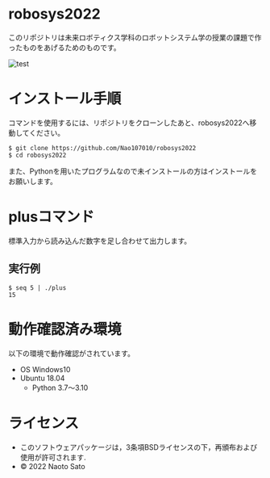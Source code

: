 # robosys2022

このリポジトリは未来ロボティクス学科のロボットシステム学の授業の課題で作ったものをあげるためのものです。

![test](https://github.com/Nao107010/robosys2022/actions/workflows/test.yml/badge.svg)

# インストール手順
コマンドを使用するには、リポジトリをクローンしたあと、robosys2022へ移動してください。

```
$ git clone https://github.com/Nao107010/robosys2022
$ cd robosys2022
```

また、Pythonを用いたプログラムなので未インストールの方はインストールをお願いします。

# plusコマンド

標準入力から読み込んだ数字を足し合わせて出力します。

## 実行例
```
$ seq 5 | ./plus
15
```

# 動作確認済み環境
以下の環境で動作確認がされています。
* OS Windows10
* Ubuntu 18.04
  * Python 3.7～3.10 

# ライセンス
* このソフトウェアパッケージは，3条項BSDライセンスの下，再頒布および使用が許可されます.
* © 2022 Naoto Sato

